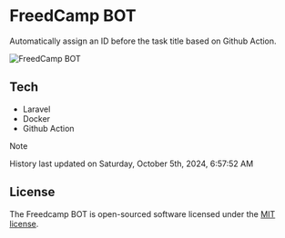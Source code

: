 # FreedCamp BOT

Automatically assign an ID before the task title based on Github Action.

![FreedCamp BOT](https://repository-images.githubusercontent.com/737932867/7d34798b-2680-471c-b089-a78a718d3d6a)

## Tech

- Laravel
- Docker
- Github Action

> [!NOTE]  
> History last updated on Saturday, October 5th, 2024, 6:57:52 AM

## License

The Freedcamp BOT is open-sourced software licensed under the [MIT license](https://opensource.org/licenses/MIT).
